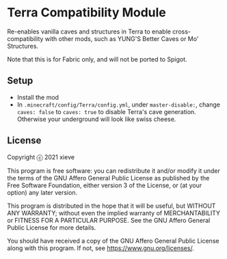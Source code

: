 # Terra Compatibility Module
Re-enables vanilla caves and structures in Terra to enable cross-compatibility with other mods, such as YUNG'S Better Caves or Mo' Structures.

Note that this is for Fabric only, and will not be ported to Spigot.

## Setup
- Install the mod
- In `.minecraft/config/Terra/config.yml`, under `master-disable:`, change `caves: false` to `caves: true` to disable Terra's cave generation. Otherwise your underground will look like swiss cheese.

## License
Copyright ⓒ 2021 xieve

This program is free software: you can redistribute it and/or modify
it under the terms of the GNU Affero General Public License as published
by the Free Software Foundation, either version 3 of the License, or
(at your option) any later version.

This program is distributed in the hope that it will be useful,
but WITHOUT ANY WARRANTY; without even the implied warranty of
MERCHANTABILITY or FITNESS FOR A PARTICULAR PURPOSE.  See the
GNU Affero General Public License for more details.

You should have received a copy of the GNU Affero General Public License
along with this program.  If not, see <https://www.gnu.org/licenses/>.
